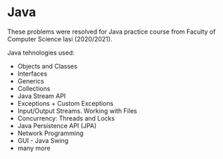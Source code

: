 # Java

These problems were resolved for Java practice course from Faculty of Computer Science Iasi (2020/2021).

Java tehnologies used:

- Objects and Classes
- Interfaces
- Generics
- Collections
- Java Stream API
- Exceptions + Custom Exceptions
- Input/Output Streams. Working with Files
- Concurrency: Threads and Locks
- Java Persistence API (JPA)
- Network Programming
- GUI - Java Swing
- many more
